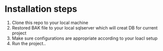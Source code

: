 # Installation steps

1. Clone  this repo to your local machine
2. Restored BAK file to your local sqlserver which will creat DB for current project  
3. Make sure configurations are appropriate according to your loacl setup
4. Run the project..
